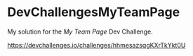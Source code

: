 # DevChallengesMyTeamPage

My solution for the _My Team Page_ Dev Challenge.

https://devchallenges.io/challenges/hhmesazsqgKXrTkYkt0U
